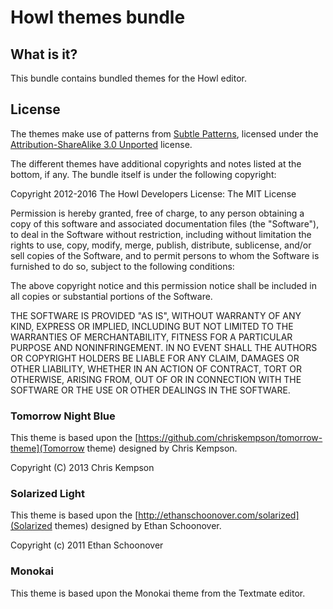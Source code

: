 # Howl themes bundle

## What is it?

This bundle contains bundled themes for the Howl editor.

## License

The themes make use of patterns from [Subtle Patterns](subtlepatterns.com),
licensed under the
[Attribution-ShareAlike 3.0 Unported](http://creativecommons.org/licenses/by-sa/3.0/deed.en_US)
license.

The different themes have additional copyrights and notes listed at the bottom,
if any. The bundle itself is under the following copyright:

Copyright 2012-2016 The Howl Developers
License: The MIT License

Permission is hereby granted, free of charge, to any person obtaining a copy
of this software and associated documentation files (the "Software"), to deal
in the Software without restriction, including without limitation the rights
to use, copy, modify, merge, publish, distribute, sublicense, and/or sell
copies of the Software, and to permit persons to whom the Software is
furnished to do so, subject to the following conditions:

The above copyright notice and this permission notice shall be included in
all copies or substantial portions of the Software.

THE SOFTWARE IS PROVIDED "AS IS", WITHOUT WARRANTY OF ANY KIND, EXPRESS OR
IMPLIED, INCLUDING BUT NOT LIMITED TO THE WARRANTIES OF MERCHANTABILITY,
FITNESS FOR A PARTICULAR PURPOSE AND NONINFRINGEMENT. IN NO EVENT SHALL THE
AUTHORS OR COPYRIGHT HOLDERS BE LIABLE FOR ANY CLAIM, DAMAGES OR OTHER
LIABILITY, WHETHER IN AN ACTION OF CONTRACT, TORT OR OTHERWISE, ARISING FROM,
OUT OF OR IN CONNECTION WITH THE SOFTWARE OR THE USE OR OTHER DEALINGS IN
THE SOFTWARE.

### Tomorrow Night Blue

This theme is based upon the
[https://github.com/chriskempson/tomorrow-theme](Tomorrow theme) designed by
Chris Kempson.

Copyright (C) 2013 Chris Kempson

### Solarized Light

This theme is based upon the
[http://ethanschoonover.com/solarized](Solarized themes) designed by Ethan
Schoonover.

Copyright (c) 2011 Ethan Schoonover

### Monokai

This theme is based upon the Monokai theme from the Textmate editor.
